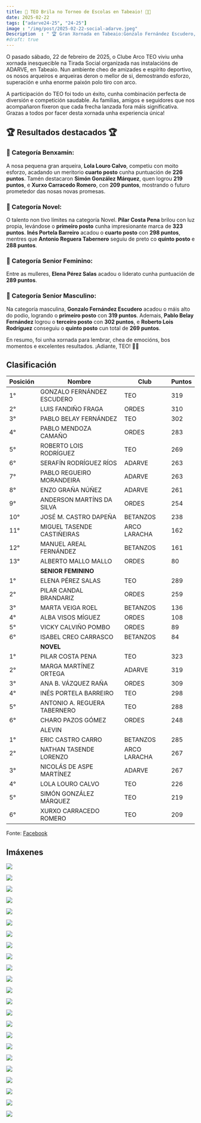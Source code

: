 ```yaml
---
title: 🎯 TEO Brila no Torneo de Escolas en Tabeaio! 🏹💙
date: 2025-02-22
tags: ["adarve24-25", "24-25"]
image : "/img/post/2025-02-22-social-adarve.jpeg"
Description  : " 🏆 Gran Xornada en Tabeaio:Gonzalo Fernández Escudero,  Pilar Costa Pena e Elena Pérez Salas Brillan no Podio! 🏹💙 "
#draft: true 
---
```


O pasado sábado, 22 de febreiro de 2025, o Clube   Arco TEO viviu unha xornada inesquecible na Tirada Social organizada nas instalacións de ADARVE, en Tabeaio. Nun ambiente cheo de amizades e espírito deportivo, os nosos arqueiros e arqueiras deron o mellor de si, demostrando esforzo, superación e unha enorme paixón polo tiro con arco.

A participación do TEO foi todo un éxito, cunha combinación perfecta de diversión e competición saudable. As familias, amigos e seguidores que nos acompañaron fixeron que cada frecha lanzada fora máis significativa. Grazas a todos por facer desta xornada unha experiencia única! 

## 🏆 Resultados destacados 🏆

### 🏅 Categoría Benxamín:  
A nosa pequena gran arqueira, **Lola Louro Calvo**, competiu con moito esforzo, acadando un meritorio **cuarto posto** cunha puntuación de **226 puntos**. Tamén destacaron **Simón González Márquez**, quen logrou **219 puntos**, e **Xurxo Carracedo Romero**, con **209 puntos**, mostrando o futuro prometedor das nosas novas promesas.

### 🏹 Categoría Novel:  
O talento non tivo límites na categoría Novel. **Pilar Costa Pena** brilou con luz propia, levándose o **primeiro posto** cunha impresionante marca de **323 puntos**. **Inés Portela Barreiro** acadou o **cuarto posto** con **298 puntos**, mentres que **Antonio Reguera Tabernero** seguiu de preto co **quinto posto** e **288 puntos**. 

### 👑 Categoría Senior Feminino:  
Entre as mulleres, **Elena Pérez Salas** acadou o liderato  cunha  puntuación de **289 puntos**. 
### 🏅 Categoría Senior Masculino:  
Na categoría masculina, **Gonzalo Fernández Escudero** acadou o máis alto do podio, logrando o **primeiro posto** con **319 puntos**. Ademais, **Pablo Belay Fernández** logrou o **terceiro posto** con **302 puntos**, e **Roberto Lois Rodríguez** conseguiu o **quinto posto** cun total de **269 puntos**.

En resumo, foi unha xornada para lembrar, chea de emocións, bos momentos e excelentes resultados.   ¡Adiante, TEO! 💙🏹

## Clasificación

| Posición 	| Nombre                     	| Club         	| Puntos 	| 
|----------	|----------------------------	|--------------	|--------	| 
| 1°       	| GONZALO FERNÁNDEZ ESCUDERO 	| TEO          	| 319    	| 
| 2°       	| LUIS FANDIÑO FRAGA         	| ORDES        	| 310    	| 
| 3°       	| PABLO BELAY FERNÁNDEZ      	| TEO          	| 302    	| 
| 4°       	| PABLO MENDOZA CAMAÑO       	| ORDES        	| 283    	| 
| 5°       	| ROBERTO LOIS RODRÍGUEZ     	| TEO          	| 269    	| 
| 6°       	| SERAFÍN RODRÍGUEZ RÍOS     	| ADARVE       	| 263    	| 
| 7°       	| PABLO REGUEIRO MORANDEIRA  	| ADARVE       	| 263    	| 
| 8°       	| ENZO GRAÑA NÚÑEZ           	| ADARVE       	| 261    	| 
| 9°       	| ANDERSON MARTÍNS DA SILVA  	| ORDES        	| 254    	| 
| 10°      	| JOSÉ M. CASTRO DAPEÑA      	| BETANZOS     	| 238    	| 
| 11°      	| MIGUEL TASENDE CASTIÑEIRAS 	| ARCO LARACHA 	| 162    	| 
| 12°      	| MANUEL AREAL FERNÁNDEZ     	| BETANZOS     	| 161    	| 
| 13°      	| ALBERTO MALLO MALLO        	| ORDES        	| 80     	| 
|          	| **SENIOR FEMININO**          	|              	|        	| 
| 1°       	| ELENA PÉREZ SALAS          	| TEO          	| 289    	| 
| 2°       	| PILAR CANDAL BRANDARIZ     	| ORDES        	| 259    	| 
| 3°       	| MARTA VEIGA ROEL           	| BETANZOS     	| 136    	| 
| 4°       	| ALBA VISOS MÍGUEZ          	| ORDES        	| 108    	| 
| 5°       	| VICKY CALVIÑO POMBO        	| ORDES        	| 89     	| 
| 6°       	| ISABEL CREO CARRASCO       	| BETANZOS     	| 84     	| 
|          	| **NOVEL**                      	|              	|        	| 
| 1°       	| PILAR COSTA PENA           	| TEO          	| 323    	| 
| 2°       	| MARGA MARTÍNEZ ORTEGA      	| ADARVE       	| 319    	| 
| 3°       	| ANA B. VÁZQUEZ RAÑA        	| ORDES        	| 309    	| 
| 4°       	| INÉS PORTELA BARREIRO      	| TEO          	| 298    	| 
| 5°       	| ANTONIO A. REGUERA TABERNERO  | TEO          	| 288    	| 
| 6°       	| CHARO PAZOS GÓMEZ          	| ORDES        	| 248    	| 
|          	| ALEVIN                     	|              	|        	| 
| 1°       	| ERIC CASTRO CARRO          	| BETANZOS     	| 285    	| 
| 2°       	| NATHAN TASENDE LORENZO     	| ARCO LARACHA 	| 267    	| 
| 3°       	| NICOLÁS DE ASPE MARTÍNEZ   	| ADARVE       	| 267    	| 
| 4°       	| LOLA LOURO CALVO           	| TEO          	| 226    	| 
| 5°       	| SIMÓN GONZÁLEZ MÁRQUEZ     	| TEO          	| 219    	| 
| 6°       	| XURXO CARRACEDO ROMERO     	| TEO          	| 209    	| 

Fonte: [Facebook](https://www.facebook.com/photo/?fbid=8961632453959967&set=a.112309355559032)
## Imáxenes

![](../2025-02-22-adarve-social/01.jpeg)


![](../2025-02-22-adarve-social/02.jpeg)

![](../2025-02-22-adarve-social/03.jpeg)

![](../2025-02-22-adarve-social/04.jpeg)

![](../2025-02-22-adarve-social/05.jpeg)

![](../2025-02-22-adarve-social/06.jpeg)

![](../2025-02-22-adarve-social/06_.jpeg)

![](../2025-02-22-adarve-social/07.jpeg)

![](../2025-02-22-adarve-social/07_.jpeg)

![](../2025-02-22-adarve-social/08.jpeg)

![](../2025-02-22-adarve-social/09.jpeg)

![](../2025-02-22-adarve-social/10.jpeg)

![](../2025-02-22-adarve-social/11.jpeg)

![](../2025-02-22-adarve-social/11_.jpeg)

![](../2025-02-22-adarve-social/12.jpeg)

![](../2025-02-22-adarve-social/13.jpeg)

![](../2025-02-22-adarve-social/14.jpeg)

![](../2025-02-22-adarve-social/15.jpeg)

![](../2025-02-22-adarve-social/16.jpeg)


![](../2025-02-22-adarve-social/17.jpeg)

![](../2025-02-22-adarve-social/18.jpeg)

![](../2025-02-22-adarve-social/19.jpeg)

![](../2025-02-22-adarve-social/20.jpeg)